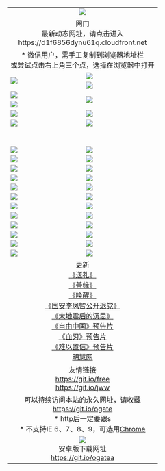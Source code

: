 ﻿<table>
  <tr></tr>
  <tr><td colspan=2 align=center><img src="https://cloud.githubusercontent.com/assets/11880933/13434984/f430fae2-e012-11e5-814f-c2df1e82b247.jpg" /></td></tr>
  <tr><td colspan=2 align=center>网门<br>最新动态网址，请点击进入
<br>https://d1f6856dynu61q.cloudfront.net
    </td>
  </tr>
  <tr>
    <td colspan=2 align=center>* 微信用户，需手工复制到浏览器地址栏<br>或尝试点击右上角三个点，选择在浏览器中打开
    <!--br>* IE6打开动态网址须在选项中勾选TLS 1.0--></td>
  </tr>
  <tr>
    <td rowspan=2><a href="https://d1f6856dynu61q.cloudfront.net/ogUP.aspx?name=11DKC.mp4&list=11DKC" target="_blank"><img src="https://d1f6856dynu61q.cloudfront.net/Up/11DKC1.jpg" /></a></td> 
    <td><div><a href="https://d1f6856dynu61q.cloudfront.net/ogUP.aspx?name=LRWS.mp4&list=LRWS" target="_blank"><img src="https://d1f6856dynu61q.cloudfront.net/Up/LRWS.jpg" /></a></td>
   </tr>
  <tr>
    <td><a href="https://d1f6856dynu61q.cloudfront.net/ogNiceVedio.aspx" target="_blank"><img src="https://d1f6856dynu61q.cloudfront.net/Up/11TGKDY.jpg" /></a></td>
  </tr>
  <tr>
    <td><a href="https://d1f6856dynu61q.cloudfront.net/ogUP.aspx?name=JQR.mp4&count=2" target="_blank"><img src="https://d1f6856dynu61q.cloudfront.net/Up/JQR.jpg" /></a></td>   
    <td rowspan=2><a href="https://d1f6856dynu61q.cloudfront.net/ogUP.aspx?name=JP.mp4&count=9" target="_blank"><img src="https://d1f6856dynu61q.cloudfront.net/Up/JP.jpg" /></td>
  </tr>
  <tr>
    <td><a href="https://d1f6856dynu61q.cloudfront.net/ogUP.aspx?name=WH.mp4" target="_blank"><img src="https://d1f6856dynu61q.cloudfront.net/Up/WH.jpg" /></a></td>
  </tr>
  <tr>
    <td><a href="https://d1f6856dynu61q.cloudfront.net/ogUP.aspx?name=SSZJ.mp4&list=SSZJ" target="_blank"><img src="https://d1f6856dynu61q.cloudfront.net/Up/SSZJ.jpg" /></a></td>
    <td><a href="https://d1f6856dynu61q.cloudfront.net/ogUP.aspx?name=WLSH.mp4&count=2" target="_blank"><img src="https://d1f6856dynu61q.cloudfront.net/Up/WLSH.jpg" /></a</td>
  </tr>
  <tr>
    <td><a href="https://d1f6856dynu61q.cloudfront.net/ogUP.aspx?name=ZY.mp4&count=2015|16" target="_blank"><img src="https://d1f6856dynu61q.cloudfront.net/Up/ZY.jpg" /></a</td>
    <td><a href="https://d1f6856dynu61q.cloudfront.net/ogUP.aspx?name=XTFY.mp4&count=B|2,A|24" target="_blank"><img src="https://d1f6856dynu61q.cloudfront.net/Up/XTFY.jpg" /></a></td>
  </tr>
  <tr height="40">
  </tr>
  <tr>
    <td><a href="https://d1f6856dynu61q.cloudfront.net/ogUP.aspx?name=4EE/QQ.mp4&list=4EEQQ" target="_blank"><img src="https://d1f6856dynu61q.cloudfront.net/Up/4EE/QQ0.jpg"/></a></td>
    <td><a href="https://d1f6856dynu61q.cloudfront.net/ogUP.aspx?name=4EE/HQ.mp4&list=4EEHQ" target="_blank"><img src="https://d1f6856dynu61q.cloudfront.net/Up/4EE/HQ0.jpg"/></a></td>
  </tr>
  <tr>
    <td><a href="https://d1f6856dynu61q.cloudfront.net/ogUP.aspx?name=4EE/ZG.mp4&list=4EEZG" target="_blank"><img src="https://d1f6856dynu61q.cloudfront.net/Up/4EE/ZG0.jpg"/></a></td>
    <td><a href="https://d1f6856dynu61q.cloudfront.net/ogUP.aspx?name=4EE/DJ.mp4&list=4EEDJ" target="_blank"><img src="https://d1f6856dynu61q.cloudfront.net/Up/4EE/DJ0.jpg"/></a></td>
  </tr>
  <tr>
    <td><a href="https://d1f6856dynu61q.cloudfront.net/ogUP.aspx?name=4EE/GX.mp4&list=4EEGX" target="_blank"><img src="https://d1f6856dynu61q.cloudfront.net/Up/4EE/GX0.jpg"/></a></td>
    <td><a href="https://d1f6856dynu61q.cloudfront.net/ogUP.aspx?name=4EE/HD.mp4&list=4EEHD" target="_blank"><img src="https://d1f6856dynu61q.cloudfront.net/Up/4EE/HD0.jpg"/></a></td>
  </tr>
  <tr>
    <td><a href="https://d1f6856dynu61q.cloudfront.net/ogUP.aspx?name=4EE/TX.mp4&list=4EETX" target="_blank"><img src="https://d1f6856dynu61q.cloudfront.net/Up/4EE/TX0.jpg"/></a></td>
    <td><a href="https://d1f6856dynu61q.cloudfront.net/ogUP.aspx?name=4EE/WZ.mp4&list=4EEWZ" target="_blank"><img src="https://d1f6856dynu61q.cloudfront.net/Up/4EE/WZ0.jpg"/></a></td>
  </tr>
  <tr>
    <td><a href="https://d1f6856dynu61q.cloudfront.net/onUP.aspx?name=https://d1ni6yqhqrtjo7.cloudfront.net/" target="_blank"><img src="https://d1f6856dynu61q.cloudfront.net/Up/0DTW.jpg"/></a></td>
    <td><a href="https://d1f6856dynu61q.cloudfront.net/onUP.aspx?name=https://d240ns8up8earz.cloudfront.net/acenter/" target="_blank"><img src="https://d1f6856dynu61q.cloudfront.net/Up/0TDW.jpg" /></a></td>
  </tr>
  <tr>
    <td><a href="https://d1f6856dynu61q.cloudfront.net/onUP.aspx?name=https://d4508d6vomz2p.cloudfront.net/gb/nsc413.htm" target="_blank"><img src="https://d1f6856dynu61q.cloudfront.net/Up/0DJY.jpg" /></a></td>
    <td><a href="https://d1f6856dynu61q.cloudfront.net/onUP.aspx?name=https://d4apjbhkuxer1.cloudfront.net/xtr/gb/prog204.html" target="_blank"><img src="https://d1f6856dynu61q.cloudfront.net/Up/0XTR.jpg" /></a></td>
  </tr>
  <tr>
    <td><a href="https://d1f6856dynu61q.cloudfront.net/onUP.aspx?name=https://d3aj00iefsmfgc.cloudfront.net/" target="_blank"><img src="https://d1f6856dynu61q.cloudfront.net/Up/0MHW.jpg" /></a></td>
    <td><a href="https://d1f6856dynu61q.cloudfront.net/onUP.aspx?name=https://d20wz7qt14x5d2.cloudfront.net/" target="_blank"><img src="https://d1f6856dynu61q.cloudfront.net/Up/0ZJW.jpg" /></a></td>
  </tr>
  <tr>
    <td><a href="https://d1f6856dynu61q.cloudfront.net/ogUP.aspx?name=0FG.zip" target="_blank"><img src="https://d1f6856dynu61q.cloudfront.net/Up/0FG.jpg" /></a></td>
    <td><a href="https://d1f6856dynu61q.cloudfront.net/ogUP.aspx?name=0FGA.apk" target="_blank"><img src="https://d1f6856dynu61q.cloudfront.net/Up/0FGA.jpg" /></a></td>
  </tr>
  <tr>
    <td><a href="https://d1f6856dynu61q.cloudfront.net/ogUP.aspx?name=0U.zip" target="_blank"><img src="https://d1f6856dynu61q.cloudfront.net/Up/0U.jpg" /></a></td>
    <td><a href="https://d1f6856dynu61q.cloudfront.net/ogUP.aspx?name=0UA.apk" target="_blank"><img src="https://d1f6856dynu61q.cloudfront.net/Up/0UA.jpg" /></a></td>
  </tr>
  <tr>
    <td><a href="https://d1f6856dynu61q.cloudfront.net/ogUP.aspx?name=0iPPOTV.zip" target="_blank"><img src="https://d1f6856dynu61q.cloudfront.net/Up/0iPPOTV.jpg" /></a></td>
    <td><a href="https://d1f6856dynu61q.cloudfront.net/ogUP.aspx?name=0iNTD.apk" target="_blank"><img src="https://d1f6856dynu61q.cloudfront.net/Up/0iNTD.jpg" /></a></td>
  </tr>
  <tr>
    <td><a href="https://d1f6856dynu61q.cloudfront.net/ogNice.aspx" target="_blank"><img src="https://d1f6856dynu61q.cloudfront.net/Up/0WCYY.jpg" /></a></td>
    <td><a href="https://d1f6856dynu61q.cloudfront.net/onCO.aspx?list=XWPL&mode=" target="_blank"><img src="https://d1f6856dynu61q.cloudfront.net/Up/0WZTT.jpg" /></a></td> 
  </tr>
  <tr>
    <td><a href="https://d1f6856dynu61q.cloudfront.net/ogDY.aspx" target="_blank"><img src="https://d1f6856dynu61q.cloudfront.net/Up/0FK.jpg" /></a></td>
    <td><a href="https://d1f6856dynu61q.cloudfront.net/ogST.aspx" target="_blank"><img src="https://d1f6856dynu61q.cloudfront.net/Up/0ST.jpg" /></a></td> 
  </tr>
  <tr>
    <td colspan=2 align=center>更新<br>
      <a href="https://d1f6856dynu61q.cloudfront.net/ogUP.aspx?name=4ESL.mp4" target="_blank">《送礼》</a><br>
      <a href="https://d1f6856dynu61q.cloudfront.net/ogUP.aspx?name=4ESY.mp4" target="_blank">《善缘》</a><br>
      <a href="https://d1f6856dynu61q.cloudfront.net/ogUP.aspx?name=4EHX.mp4" target="_blank">《唤醒》</a><br>
      <a href="https://d1f6856dynu61q.cloudfront.net/ogUP.aspx?name=4LFZ.mp4" target="_blank">《国安李凤智公开退党》</a><br>
      <a href="https://d1f6856dynu61q.cloudfront.net/ogUP.aspx?name=4DDZHDCS.mp4" target="_blank">《大地震后的沉思》</a><br>
      <a href="https://d1f6856dynu61q.cloudfront.net/ogUP.aspx?name=11ZYZG0.mp4" target="_blank">《自由中国》预告片</a><br>
      <a href="https://d1f6856dynu61q.cloudfront.net/ogUP.aspx?name=11XR.mp4" target="_blank">《血刃》预告片</a><br>
      <a href="https://d1f6856dynu61q.cloudfront.net/ogUP.aspx?name=11NYZX.mp4&count=2" target="_blank">《难以置信》预告片</a><br>
      <a href="https://d1f6856dynu61q.cloudfront.net/onUP.aspx?name=https://www.minghui.org/" target="_blank">明慧网</a>
    </td>
  </tr>
  <tr>
    <td colspan=2 align=center>友情链接<br>
      <a href="https://git.io/free" target="_blank">https://git.io/free</a><br>
      <a href="https://git.io/jww" target="_blank">https://git.io/jww</a></td>
    </td>
  </tr>
  <tr>
    <td colspan=2 align=center>可以持续访问本站的永久网址，请收藏<br/><a href="https://git.io/ogate" target="_blank">https://git.io/ogate</a><br/>* http后一定要跟s<br/>* 不支持IE 6、7、8、9，可选用<a href="https://d1f6856dynu61q.cloudfront.net/ogUP.aspx?name=0ChromePortable.zip">Chrome</a></td>
  </tr>
  <tr>
    <td colspan=2 align=center><a href="https://d1f6856dynu61q.cloudfront.net/ogUP.aspx?name=0oGate.apk" target="_blank"><img src="https://cloud.githubusercontent.com/assets/11880933/13720399/75e143ee-e842-11e5-9f0a-1421f423c80f.jpg" /></a><br>安卓版下载网址<br><a href="https://git.io/ogatea">https://git.io/ogatea</a></td>
  </tr>
  <!--tr>
    <td colspan=2 align=center>可能失效的动态网址
    </td>
  </tr-->
</table>
